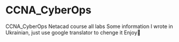 # CCNA_CyberOps
CCNA_CyberOps Netacad course all labs
Some information I wrote in Ukrainian, just use google translator to chenge it
Enjoy🥰
